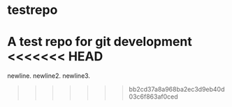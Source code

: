 # testrepo
A test repo for git development
<<<<<<< HEAD
=======
newline.
newline2.
newline3.
>>>>>>> bb2cd37a8a968ba2ec3d9eb40d03c6f863af0ced
